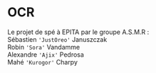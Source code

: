 # OCR

Le projet de spé à EPITA par le groupe A.S.M.R :  
Sébastien `'JustOreo'` Januszczak  
Robin `'Sora'` Vandamme  
Alexandre `'Ajix'` Pedrosa  
Mahé `'Kurogor'` Charpy  
